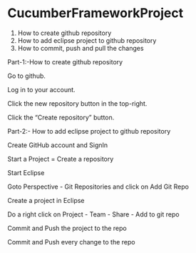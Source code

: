 # CucumberFrameworkProject


1. How to create github repository
2. How to add eclipse project to github repository
4. How to commit, push and pull the changes


Part-1:-How to create github repository

  Go to github.

Log in to your account.

Click the new repository button in the top-right. 

Click the “Create repository” button.

Part-2:- How to add eclipse project to github repository

Create GitHub account and SignIn

Start a Project = Create a repository

Start Eclipse

Goto Perspective - Git Repositories and click on Add Git Repo

Create a project in Eclipse

Do a right click on Project - Team - Share - Add to git repo

Commit and Push the project to the repo

Commit and Push every change to the repo
